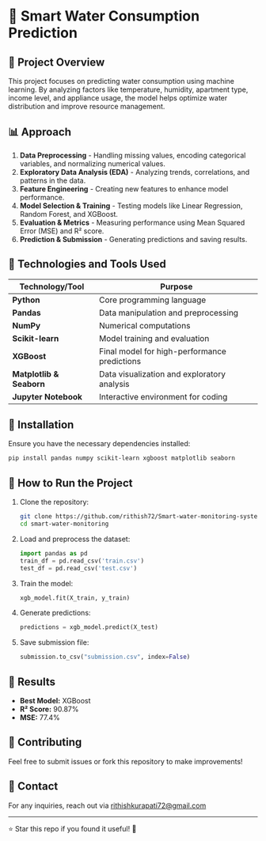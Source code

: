 # 🚰 Smart Water Consumption Prediction

## 📌 Project Overview
This project focuses on predicting water consumption using machine learning. By analyzing factors like temperature, humidity, apartment type, income level, and appliance usage, the model helps optimize water distribution and improve resource management.

## 📊 Approach
1. **Data Preprocessing** - Handling missing values, encoding categorical variables, and normalizing numerical values.
2. **Exploratory Data Analysis (EDA)** - Analyzing trends, correlations, and patterns in the data.
3. **Feature Engineering** - Creating new features to enhance model performance.
4. **Model Selection & Training** - Testing models like Linear Regression, Random Forest, and XGBoost.
5. **Evaluation & Metrics** - Measuring performance using Mean Squared Error (MSE) and R² score.
6. **Prediction & Submission** - Generating predictions and saving results.

## 🔧 Technologies and Tools Used
| Technology/Tool          | Purpose                                                  |
|-------------------------|----------------------------------------------------------|
| **Python**              | Core programming language                               |
| **Pandas**              | Data manipulation and preprocessing                     |
| **NumPy**               | Numerical computations                                  |
| **Scikit-learn**        | Model training and evaluation                          |
| **XGBoost**             | Final model for high-performance predictions           |
| **Matplotlib & Seaborn**| Data visualization and exploratory analysis            |
| **Jupyter Notebook**    | Interactive environment for coding                     |

## 📌 Installation
Ensure you have the necessary dependencies installed:
```bash
pip install pandas numpy scikit-learn xgboost matplotlib seaborn
```

## 🚀 How to Run the Project
1. Clone the repository:
   ```bash
   git clone https://github.com/rithish72/Smart-water-monitoring-systems.git
   cd smart-water-monitoring
   ```
2. Load and preprocess the dataset:
   ```python
   import pandas as pd
   train_df = pd.read_csv('train.csv')
   test_df = pd.read_csv('test.csv')
   ```
3. Train the model:
   ```python
   xgb_model.fit(X_train, y_train)
   ```
4. Generate predictions:
   ```python
   predictions = xgb_model.predict(X_test)
   ```
5. Save submission file:
   ```python
   submission.to_csv("submission.csv", index=False)
   ```

## 📌 Results
- **Best Model:** XGBoost
- **R² Score:** 90.87%
- **MSE:** 77.4%

## 🤝 Contributing
Feel free to submit issues or fork this repository to make improvements!

## 📧 Contact
For any inquiries, reach out via rithishkurapati72@gmail.com

---

⭐ Star this repo if you found it useful! 🚀
